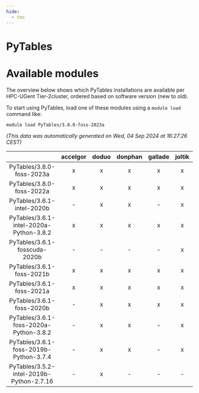 ```yaml
---
hide:
  - toc
---
```


PyTables
========

# Available modules


The overview below shows which PyTables installations are available per HPC-UGent Tier-2cluster, ordered based on software version (new to old).

To start using PyTables, load one of these modules using a `module load` command like:

```shell
module load PyTables/3.8.0-foss-2023a
```

*(This data was automatically generated on Wed, 04 Sep 2024 at 16:27:26 CEST)*  

| |accelgor|doduo|donphan|gallade|joltik|shinx|skitty|
| :---: | :---: | :---: | :---: | :---: | :---: | :---: | :---: |
|PyTables/3.8.0-foss-2023a|x|x|x|x|x|x|x|
|PyTables/3.8.0-foss-2022a|x|x|x|x|x|-|x|
|PyTables/3.6.1-intel-2020b|-|x|x|-|x|-|x|
|PyTables/3.6.1-intel-2020a-Python-3.8.2|x|x|x|x|x|-|x|
|PyTables/3.6.1-fosscuda-2020b|-|-|-|-|x|-|-|
|PyTables/3.6.1-foss-2021b|x|x|x|x|x|-|x|
|PyTables/3.6.1-foss-2021a|x|x|x|x|x|-|x|
|PyTables/3.6.1-foss-2020b|-|x|x|x|x|-|x|
|PyTables/3.6.1-foss-2020a-Python-3.8.2|-|x|x|-|x|-|x|
|PyTables/3.6.1-foss-2019b-Python-3.7.4|-|x|x|-|x|-|x|
|PyTables/3.5.2-intel-2019b-Python-2.7.16|-|x|-|-|-|-|x|

